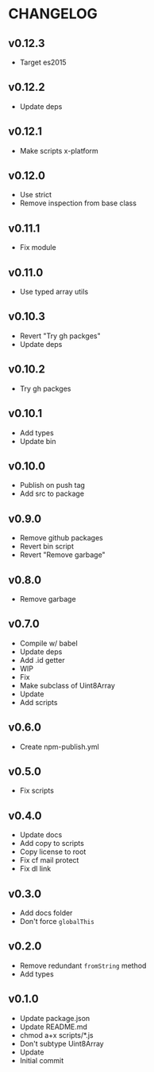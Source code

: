 # CHANGELOG

## v0.12.3
- Target es2015

## v0.12.2
- Update deps

## v0.12.1
- Make scripts x-platform

## v0.12.0
- Use strict
- Remove inspection from base class

## v0.11.1
- Fix module

## v0.11.0
- Use typed array utils

## v0.10.3
- Revert "Try gh packges"
- Update deps

## v0.10.2
- Try gh packges

## v0.10.1
- Add types
- Update bin

## v0.10.0
- Publish on push tag
- Add src to package

## v0.9.0
- Remove github packages
- Revert bin script
- Revert "Remove garbage"

## v0.8.0
- Remove garbage

## v0.7.0
- Compile w/ babel
- Update deps
- Add .id getter
- WIP
- Fix
- Make subclass of Uint8Array
- Update
- Add scripts

## v0.6.0
* Create npm-publish.yml

## v0.5.0
* Fix scripts

## v0.4.0
* Update docs
* Add copy to scripts
* Copy license to root
* Fix cf mail protect
* Fix dl link

## v0.3.0
* Add docs folder
* Don't force `globalThis`

## v0.2.0
* Remove redundant `fromString` method
* Add types

## v0.1.0
* Update package.json
* Update README.md
* chmod a+x scripts/*.js
* Don't subtype Uint8Array
* Update
* Initial commit